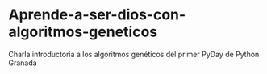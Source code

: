 # Aprende-a-ser-dios-con-algoritmos-geneticos
Charla introductoria a los algoritmos genéticos del primer PyDay de Python Granada
